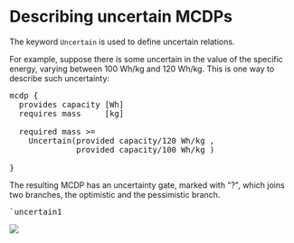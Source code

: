 

# Describing uncertain MCDPs


The keyword ``Uncertain`` is used to define uncertain relations.

For example, suppose there is some uncertain in the value
of the specific energy, varying between 100 Wh/kg
and 120 Wh/kg. This is one way to describe such uncertainty:

<pre class="mcdp" id='uncertain1'>
mcdp {
  provides capacity [Wh]
  requires mass     [kg]
 
  required mass >= 
    Uncertain(provided capacity/120 Wh/kg ,
              provided capacity/100 Wh/kg )
  
}
</pre>

The resulting MCDP has an uncertainty gate, marked with "?",
which joins two branches, the optimistic and the pessimistic branch.

<pre class='ndp_graph_expand'>`uncertain1</pre>


<img style='max-width: 30em' src="/libraries/uncertainty/models/uncertain_battery4/views/solver2/display1u.png?xaxis=capacity&amp;yaxis=mass&amp;xmin=0J&amp;xmax=1MJ&amp;nsamples=50"/>

<!--

This is an equivalent way to describe the same uncertainty:

<pre class="mcdp" id='uncertain2'>
mcdp {
  provides capacity [Wh]
  requires mass     [kg]
 
  required mass * Uncertain(100 Wh/kg, 120 Wh/kg) >= provided capacity
  
}
</pre>

<pre class='ndp_graph_expand'>`uncertain2</pre>

<img style='max-width: 30em' src="/libraries/uncertainty/models/uncertain_battery2/views/solver2/display1u.png?xaxis=capacity&amp;yaxis=mass&amp;xmin=0J&amp;xmax=1MJ&amp;nsamples=50"/>

-->
